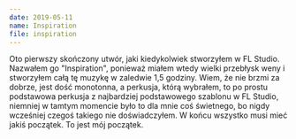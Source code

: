 ```yaml
---
date: 2019-05-11
name: Inspiration
file: inspiration
---
```


Oto pierwszy skończony utwór, jaki kiedykolwiek stworzyłem w FL Studio. Nazwałem go "Inspiration", ponieważ miałem wtedy wielki przebłysk weny i stworzyłem całą tę muzykę w zaledwie 1,5 godziny. Wiem, że nie brzmi za dobrze, jest dość monotonna, a perkusja, którą wybrałem, to po prostu podstawowa perkusja z najbardziej podstawowego szablonu w FL Studio, niemniej w tamtym momencie było to dla mnie coś świetnego, bo nigdy wcześniej czegoś takiego nie doświadczyłem. W końcu wszystko musi mieć jakiś początek. To jest mój początek.